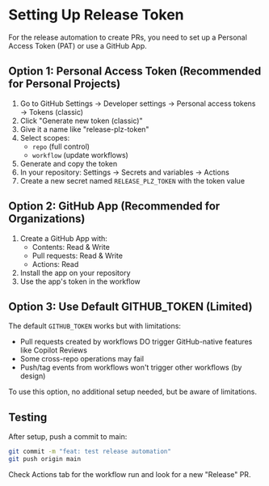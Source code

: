# Setting Up Release Token

For the release automation to create PRs, you need to set up a Personal Access Token (PAT) or use a GitHub App.

## Option 1: Personal Access Token (Recommended for Personal Projects)

1. Go to GitHub Settings → Developer settings → Personal access tokens → Tokens (classic)
2. Click "Generate new token (classic)"
3. Give it a name like "release-plz-token"
4. Select scopes:
   - `repo` (full control)
   - `workflow` (update workflows)
5. Generate and copy the token
6. In your repository: Settings → Secrets and variables → Actions
7. Create a new secret named `RELEASE_PLZ_TOKEN` with the token value

## Option 2: GitHub App (Recommended for Organizations)

1. Create a GitHub App with:
   - Contents: Read & Write
   - Pull requests: Read & Write
   - Actions: Read
2. Install the app on your repository
3. Use the app's token in the workflow

## Option 3: Use Default GITHUB_TOKEN (Limited)

The default `GITHUB_TOKEN` works but with limitations:
- Pull requests created by workflows DO trigger GitHub-native features like Copilot Reviews
- Some cross-repo operations may fail
- Push/tag events from workflows won't trigger other workflows (by design)

To use this option, no additional setup needed, but be aware of limitations.

## Testing

After setup, push a commit to main:
```bash
git commit -m "feat: test release automation"
git push origin main
```

Check Actions tab for the workflow run and look for a new "Release" PR.
